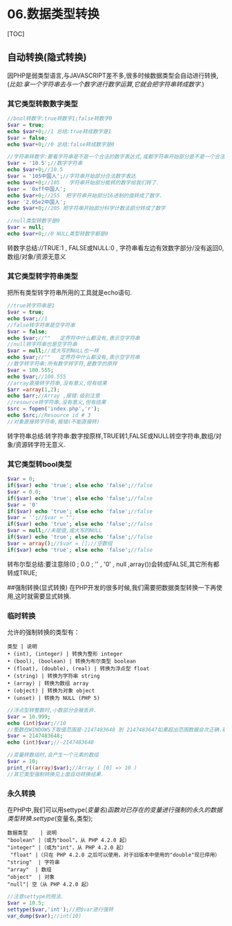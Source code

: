 # 06.数据类型转换
[TOC]

## 自动转换(隐式转换)
因PHP是弱类型语言,与JAVASCRIPT差不多,很多时候数据类型会自动进行转换,(*比如:拿一个字符串去与一个数字进行数学运算,它就会把字符串转成数字*.)
### 其它类型转数数字类型
```php
//bool转数字:true转数字1;false转数字0
$var = true;
echo $var+0;//1 总结:true转成数字是1
$var = false;
echo $var+0;//0 总结:false转成数字是0

//字符串转数字:要看字符串是不是一个合法的数字表达式,或都字符串开始部分是不是一个合法的数字表达式.
$var = '10.5';//数字字符串
echo $var+0;//10.5
$var = '105中国人';//字符串开始部分合法数字表达
echo $var+0;//105   字符串开始部分能转的数字给我们转了.
$var = '0xff中国人';
echo $var+0;//255  把字符串开始部分16进制的值转成了数字.
$var '2.05e2中国人';
echo $var+0;//205 把字符串开始部分科学计数法部分转成了数字

//null类型转数字是0
$var = null;
echo $var+0;//0 NULL类型转数字都是0
```
转数字总结://TRUE:1 , FALSE或NULL:0 , 字符串看左边有效数字部分/没有返回0, 数组/对象/资源无意义

### 其它类型转字符串类型
把所有类型转字符串所用的工具就是echo语句.
```php
//true转字符串是1
$var = true;
echo $var;//1
//false转字符串是空字符串
$var = false;
echo $var;//""   定界符中什么都没有,表示空字符串
//null转字符串也是空字符串
$var = null;//或大写的NULL也一样
echo $var;//""   定界符中什么都没有,表示空字符串
//数字转字符串:所有数字转字符,是数字的原样
$var = 100.555;
echo $var;//100.555
//array直接转字符串,没有意义,但有结果
$arr =array(1,2);
echo $arr;//Array ,报错:级别注意
//resource转字符串,没有意义,但有结果
$src = fopen('index.php','r');
echo $src;//Resource id # 3
//对象直接转字符串,报错(不能直接转)
```
转字符串总结:转字符串:数字按原样,TRUE转1,FALSE或NULL转空字符串,数组/对象/资源转字符无意义.	

### 其它类型转bool类型

```php
$var = 0;
if($var) echo 'true'; else echo 'false';//false
$var = 0.0;
if($var) echo 'true'; else echo 'false';//false
$var = '0'
if($var) echo 'true'; else echo 'false';//false
$var = '';//$var = "";
if($var) echo 'true'; else echo 'false';//false
$var = null;//未赋值,或大写的NULL
if($var) echo 'true'; else echo 'false';//false
$var = array();//$var = [];//空数组
if($var) echo 'true'; else echo 'false';//false
```
转布尔型总结:要注意除(0 ; 0.0 ; '' , '0' , null ,array())会转成FALSE,其它所有都转成TRUE;

##强制转换(显式转换)
在PHP开发的很多时候,我们需要把数据类型转换一下再使用,这时就需要显式转换.
### 临时转换
允许的强制转换的类型有： 
```table
类型 | 说明
• (int), (integer) | 转换为整形 integer 
• (bool), (boolean) | 转换为布尔类型 boolean 
• (float), (double), (real) | 转换为浮点型 float 
• (string) | 转换为字符串 string 
• (array) | 转换为数组 array 
• (object) | 转换为对象 object 
• (unset) | 转换为 NULL (PHP 5) 
```
```php
//浮点型转整数时,小数部分会被丢弃.
$var = 10.999;
echo (int)$var;//10  
//整数在WINDOWS下取值范围是-2147483648 到 2147483647如果超出范围数据会次正确.确切数值很难记下,以后记得近似值,是-21亿到21亿之间.
$var = 2147483648;
echo (int)$var;//-2147483648

//变量转数组时,会产生一个元素的数组
$var = 10;
print_r((array)$var);//Array ( [0] => 10 )
//其它类型强制转换见上面自动转换结果.
```

### 永久转换
在PHP中,我们可以用settype($变量名)函数对已存在的变量进行强制的永久的数据类型转换.
settype($变量名,类型);
```table
数据类型    | 说明
"boolean" |（或为"bool"，从 PHP 4.2.0 起）  
"integer" |（或为"int"，从 PHP 4.2.0 起）  
 "float" |（只在 PHP 4.2.0 之后可以使用，对于旧版本中使用的"double"现已停用）  
"string"  | 字符串
"array"  | 数组
"object"  | 对象
"null"| 空（从 PHP 4.2.0 起） 
```
```php
//注意settype的用法.
$var = 10.5;
settype($var,'int');//把$var进行强转
var_dump($var);//int(10)
```